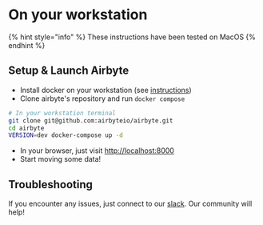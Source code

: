 # On your workstation

{% hint style="info" %}
These instructions have been tested on MacOS
{% endhint %}

## Setup & Launch Airbyte

* Install docker on your workstation \(see [instructions](https://www.docker.com/products/docker-desktop)\)
* Clone airbyte's repository and run `docker compose`

```bash
# In your workstation terminal
git clone git@github.com:airbyteio/airbyte.git
cd airbyte
VERSION=dev docker-compose up -d
```

* In your browser, just visit [http://localhost:8000](http://localhost:8000)
* Start moving some data!

## Troubleshooting

If you encounter any issues, just connect to our [slack](https://join.slack.com/t/airbytehq/shared_invite/zt-h5m88w3a-twQ_6AF9e8SnAzOIkHu2VQ). Our community will help!


